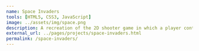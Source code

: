 ```yaml
---
name: Space Invaders
tools: [HTML5, CSS3, JavaScript]
image: ../assets/img/space.png
description: A recreation of the 2D shooter game in which a player controls a spaceship by moving it horizontally across the bottom of the screen and by firing at descending aliens. 
external_url: ../pages/projects/space-invaders.html
permalink: /space-invaders/
---
```

